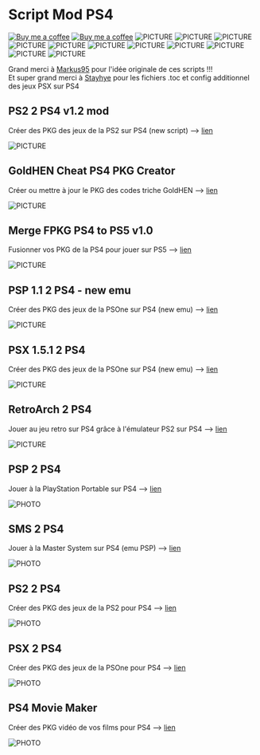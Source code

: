 # Script Mod PS4
[![Buy me a coffee](https://img.shields.io/badge/Donate-Paypal-blue.svg)](https://www.paypal.com/paypalme/chronoss01)  [![Buy me a coffee](https://img.shields.io/badge/Donate-Kofi-orange.svg)](https://ko-fi.com/chronoss)  ![PICTURE](https://img.shields.io/github/downloads/chronoss09/Script-Mod-PS4/total)  ![PICTURE](https://img.shields.io/github/downloads/chronoss09/Script-Mod-PS4/psx_ps4/total)  ![PICTURE](https://img.shields.io/github/downloads/chronoss09/Script-Mod-PS4/ps2_ps4/total)  ![PICTURE](https://img.shields.io/github/downloads/chronoss09/Script-Mod-PS4/sms_ps4/total)  ![PICTURE](https://img.shields.io/github/downloads/chronoss09/Script-Mod-PS4/psp_ps4/total) ![PICTURE](https://img.shields.io/github/downloads/chronoss09/Script-Mod-PS4/retro_ps2/total) ![PICTURE](https://img.shields.io/github/downloads/chronoss09/Script-Mod-PS4/psx151_ps4/total) ![PICTURE](https://img.shields.io/github/downloads/chronoss09/Script-Mod-PS4/psp11_ps4/total) ![PICTURE](https://img.shields.io/github/downloads/chronoss09/Script-Mod-PS4/merge_ps4/total) ![PICTURE](https://img.shields.io/github/downloads/chronoss09/Script-Mod-PS4/cheat_ps4/total) ![PICTURE](https://img.shields.io/github/downloads/chronoss09/Script-Mod-PS4/ps2to4/total)

Grand merci à [Markus95](https://twitter.com/Markus00095) pour l'idée originale de ces scripts !!!  
Et super grand merci à [Stayhye](https://www.psx-place.com/members/33996/) pour les fichiers .toc et config additionnel des jeux PSX sur PS4


## PS2 2 PS4 v1.2 mod

Créer des PKG des jeux de la PS2 sur PS4 (new script) --> [lien](https://github.com/chronoss09/Script-Mod-PS4/releases/tag/ps2to4)

![PICTURE](https://github.com/chronoss09/Script-Mod-PS4/assets/17669980/4943323c-d1d8-4e80-9d50-900812dac896)


## GoldHEN Cheat PS4 PKG Creator

Créer ou mettre à jour le PKG des codes triche GoldHEN --> [lien](https://github.com/chronoss09/Script-Mod-PS4/releases/tag/cheat_ps4)

![PICTURE](https://github.com/chronoss09/Script-Mod-PS4/blob/main/GoldHEN%20Cheat%20PKG.PNG)


## Merge FPKG PS4 to PS5 v1.0

Fusionner vos PKG de la PS4 pour jouer sur PS5 --> [lien](https://github.com/chronoss09/Script-Mod-PS4/releases/tag/merge_ps4)

![PICTURE](https://github.com/chronoss09/Script-Mod-PS4/blob/main/merge2ps5.PNG)


## PSP 1.1 2 PS4 - new emu

Créer des PKG des jeux de la PSOne sur PS4 (new emu) --> [lien](https://github.com/chronoss09/Script-Mod-PS4/releases/tag/psx151_ps4)

![PICTURE](https://github.com/chronoss09/Script-Mod-PS4/blob/main/psp1.1.PNG)


## PSX 1.5.1 2 PS4

Créer des PKG des jeux de la PSOne sur PS4 (new emu) --> [lien](https://github.com/chronoss09/Script-Mod-PS4/releases/tag/psx151_ps4)

![PICTURE](https://github.com/chronoss09/Script-Mod-PS4/blob/main/psx2ps4.PNG)


## RetroArch 2 PS4

Jouer au jeu retro sur PS4 grâce à l'émulateur PS2 sur PS4 --> [lien](https://github.com/chronoss09/Script-Mod-PS4/releases/tag/retro_ps2)

![PICTURE](https://github.com/chronoss09/Script-Mod-PS4/blob/main/Retro2PS4.PNG)


## PSP 2 PS4
Jouer à la PlayStation Portable sur PS4 --> [lien](https://github.com/chronoss09/Script-Mod-PS4/releases/tag/psp_ps4)

![PHOTO](https://github.com/chronoss09/Script-Mod-PS4/blob/main/PSP_2_PS4_v1.0%20fr.PNG)


## SMS 2 PS4
Jouer à la Master System sur PS4 (emu PSP) --> [lien](https://github.com/chronoss09/Script-Mod-PS4/releases/tag/sms_ps4)

![PHOTO](https://github.com/chronoss09/Script-Mod-PS4/blob/main/SMS%202%20PS4.PNG)


## PS2 2 PS4
Créer des PKG des jeux de la PS2 pour PS4 --> [lien](https://github.com/chronoss09/Script-Mod-PS4/releases/tag/ps2_ps4)

![PHOTO](https://github.com/chronoss09/Script-Mod-PS4/blob/main/PS22PS4.PNG)


## PSX 2 PS4
Créer des PKG des jeux de la PSOne pour PS4 --> [lien](https://github.com/chronoss09/Scrip-Mod-PS4/releases/tag/psx_ps4)

![PHOTO](https://github.com/chronoss09/Scrip-Mod-PS4/blob/main/PSX_2_PS4_v1.4%20mod%20fr.PNG)


## PS4 Movie Maker
Créer des PKG vidéo de vos films pour PS4 --> [lien](https://github.com/chronoss09/Scrip-Mod-PS4/releases/tag/ps4_movie)

![PHOTO](https://github.com/chronoss09/Scrip-Mod-PS4/blob/main/PS4_Movie_Maker_v1.0.PNG)
